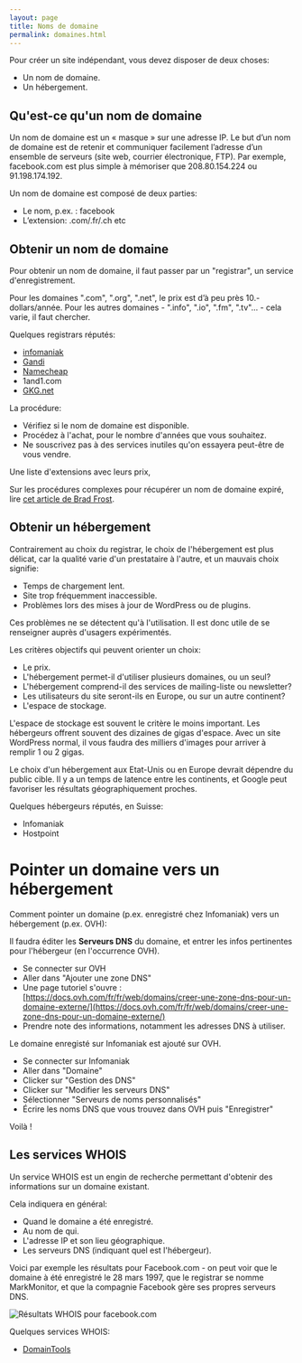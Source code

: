 ```yaml
---
layout: page
title: Noms de domaine
permalink: domaines.html
---
```


Pour créer un site indépendant, vous devez disposer de deux choses:

- Un nom de domaine.
- Un hébergement.

## Qu'est-ce qu'un nom de domaine

Un nom de domaine est un « masque » sur une adresse IP. Le but d’un nom de domaine est de retenir et communiquer facilement l’adresse d’un ensemble de serveurs (site web, courrier électronique, FTP). Par exemple, facebook.com est plus simple à mémoriser que 208.80.154.224 ou 91.198.174.192.

Un nom de domaine est composé de deux parties: 

* Le nom, p.ex. : facebook
* L’extension: .com/.fr/.ch etc

## Obtenir un nom de domaine

Pour obtenir un nom de domaine, il faut passer par un "registrar", un service d'enregistrement. 

Pour les domaines ".com", ".org", ".net", le prix est d’à peu près 10.- dollars/année. Pour les autres domaines - ".info", ".io", ".fm", ".tv"... - cela varie, il faut chercher.

Quelques registrars réputés: 

* [infomaniak](https://www.infomaniak.com/fr/domaines) 
* [Gandi](http://www.gandi.net/?lang=fr)
* [Namecheap](https://www.namecheap.com/domains/registration.aspx)
* 1and1.com
* [GKG.net](https://www.gkg.net/)

La procédure:

- Vérifiez si le nom de domaine est disponible.
- Procédez à l'achat, pour le nombre d'années que vous souhaitez.
- Ne souscrivez pas à des services inutiles qu'on essayera peut-être de vous vendre.

Une liste d'extensions avec leurs prix, 

Sur les procédures complexes pour récupérer un nom de domaine expiré, lire [cet article de Brad Frost](http://bradfrost.com/blog/post/bradfrost-dot-com/).

## Obtenir un hébergement

Contrairement au choix du registrar, le choix de l'hébergement est plus délicat, car la qualité varie d'un prestataire à l'autre, et un mauvais choix signifie:

- Temps de chargement lent.
- Site trop fréquemment inaccessible.
- Problèmes lors des mises à jour de WordPress ou de plugins. 

Ces problèmes ne se détectent qu'à l'utilisation. Il est donc utile de se renseigner auprès d'usagers expérimentés.

Les critères objectifs qui peuvent orienter un choix:

- Le prix.
- L'hébergement permet-il d'utiliser plusieurs domaines, ou un seul?
- L'hébergement comprend-il des services de mailing-liste ou newsletter?
- Les utilisateurs du site seront-ils en Europe, ou sur un autre continent?
- L'espace de stockage.

L'espace de stockage est souvent le critère le moins important. Les hébergeurs offrent souvent des dizaines de gigas d'espace. Avec un site WordPress normal, il vous faudra des milliers d'images pour arriver à remplir 1 ou 2 gigas.

Le choix d'un hébergement aux Etat-Unis ou en Europe devrait dépendre du public cible. Il y a un temps de latence entre les continents, et Google peut favoriser les résultats géographiquement proches.

Quelques hébergeurs réputés, en Suisse:

* Infomaniak
* Hostpoint

Pointer un domaine vers un hébergement
====

Comment pointer un domaine (p.ex. enregistré chez Infomaniak) vers un hébergement (p.ex. OVH):

Il faudra éditer les **Serveurs DNS** du domaine, et entrer les infos pertinentes pour l'hébergeur (en l'occurrence OVH).

- Se connecter sur OVH
- Aller dans "Ajouter une zone DNS"
- Une page tutoriel s'ouvre :  [https://docs.ovh.com/fr/fr/web/domains/creer-une-zone-dns-pour-un-domaine-externe/](https://docs.ovh.com/fr/fr/web/domains/creer-une-zone-dns-pour-un-domaine-externe/)
- Prendre note des informations, notamment les adresses DNS à utiliser.
  
Le domaine enregisté sur Infomaniak est ajouté sur OVH.

- Se connecter sur Infomaniak
- Aller dans "Domaine"
- Clicker sur "Gestion des DNS"
- Clicker sur "Modifier les serveurs DNS"
- Sélectionner "Serveurs de noms personnalisés"
- Écrire les noms DNS que vous trouvez dans OVH puis "Enregistrer"

Voilà !

## Les services WHOIS

Un service WHOIS est un engin de recherche permettant d'obtenir des informations sur un domaine existant.

Cela indiquera en général:

* Quand le domaine a été enregistré.
* Au nom de qui.
* L'adresse IP et son lieu géographique.
* Les serveurs DNS (indiquant quel est l'hébergeur).

Voici par exemple les résultats pour Facebook.com - on peut voir que le domaine à été enregistré le 28 mars 1997, que le registrar se nomme MarkMonitor, et que la compagnie Facebook gère ses propres serveurs DNS.

![Résultats WHOIS pour facebook.com](img/whois-facebook.png)

Quelques services WHOIS:

* [DomainTools](http://whois.domaintools.com/)
